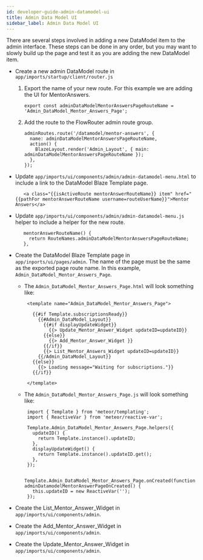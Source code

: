 ```yaml
---
id: developer-guide-admin-datamodel-ui
title: Admin Data Model UI
sidebar_label: Admin Data Model UI
---
```


There are several steps involved in adding a new DataModel item to the admin interface. These steps can be done in any order, but you may want to slowly build up the page and test it as you are adding the new DataModel item.

* Create a new admin DataModel route in `app/imports/startup/client/router.js`

  1. Export the name of your new route. For this example we are adding the UI for MentorAnswers. 

         export const adminDataModelMentorAnswersPageRouteName = 'Admin_DataModel_Mentor_Answers_Page';

  2. Add the route to the FlowRouter admin route group.

         adminRoutes.route('/datamodel/mentor-answers', {
           name: adminDataModelMentorAnswersPageRouteName,
           action() {
             BlazeLayout.render('Admin_Layout', { main: adminDataModelMentorAnswersPageRouteName });
           },
         });

* Update `app/imports/ui/components/admin/admin-datamodel-menu.html` to include a link to the DataModel Blaze Template page.

         <a class="{{isActiveRoute mentorAnswerRouteName}} item" href="{{pathFor mentorAnswerRouteName username=routeUserName}}">Mentor Answers</a>


* Update `app/imports/ui/components/admin/admin-datamodel-menu.js` helper to include a helper for the new route.

         mentorAnswerRouteName() {
           return RouteNames.adminDataModelMentorAnswersPageRouteName;
         },


* Create the DataModel Blaze Template page in `app/inports/ui/pages/admin`. The name of the page must be the same as the exported page route name. In this example, `Admin_DataModel_Mentor_Answers_Page`.  

  * The `Admin_DataModel_Mentor_Answers_Page.html` will look something like:
  
         <template name="Admin_DataModel_Mentor_Answers_Page">
         
           {{#if Template.subscriptionsReady}}
             {{#Admin_DataModel_Layout}}
               {{#if displayUpdateWidget}}
                 {{> Update_Mentor_Answer_Widget updateID=updateID}}
               {{else}}
                 {{> Add_Mentor_Answer_Widget }}
               {{/if}}
               {{> List_Mentor_Answers_Widget updateID=updateID}}
             {{/Admin_DataModel_Layout}}
           {{else}}
             {{> Loading message="Waiting for subscriptions."}}
           {{/if}}
         
         </template>

  * The `Admin_DataModel_Mentor_Answers_Page.js` will look something like:
  
         import { Template } from 'meteor/templating';
         import { ReactiveVar } from 'meteor/reactive-var';
         
         Template.Admin_DataModel_Mentor_Answers_Page.helpers({
           updateID() {
             return Template.instance().updateID;
           },
           displayUpdateWidget() {
             return Template.instance().updateID.get();
           },
         });
         
         Template.Admin_DataModel_Mentor_Answers_Page.onCreated(function adminDatamodelMentorAnswerPageOnCreated() {
           this.updateID = new ReactiveVar('');
         });


* Create the List_Mentor_Answer_Widget in `app/imports/ui/components/admin`.

* Create the Add_Mentor_Answer_Widget in `app/imports/ui/components/admin`.

* Create the Update_Mentor_Answer_Widget in `app/imports/ui/components/admin`.


